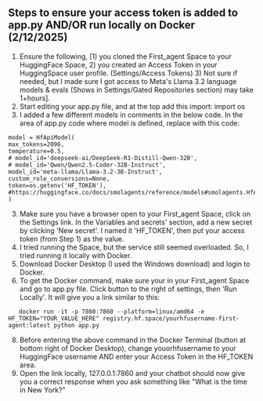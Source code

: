 ## Steps to ensure your access token is added to app.py AND/OR run locally on Docker (2/12/2025)

1. Ensure the following, [1) you cloned the First_agent Space to your HuggingFace Space, 2) you created an Access Token in your HuggingSpace user profile. (Settings/Access Tokens) 3) Not sure if needed, but I made sure I got access to Meta's Llama 3.2 language models & evals (Shows in Settings/Gated Repositories section) may take 1+hours].
2. Start editing your app.py file, and at the top add this import:
    import os
3. I added a few different models in comments in the below code. In the area of app.py code where model is defined, replace with this code:
  ```
  model = HfApiModel(
  max_tokens=2096,
  temperature=0.5,
  # model_id='deepseek-ai/DeepSeek-R1-Distill-Qwen-32B',
  # model_id='Qwen/Qwen2.5-Coder-32B-Instruct',
  model_id='meta-llama/Llama-3.2-3B-Instruct',
  custom_role_conversions=None,
  token=os.getenv('HF_TOKEN'),   #https://huggingface.co/docs/smolagents/reference/models#smolagents.HfApiModel
  )
  ```
3. Make sure you have a browser open to your First_agent Space, click on the Settings link. In the Variables and secrets' section, add a new secret by clicking 'New secret'. I named it 'HF_TOKEN', then put your access token (from Step 1) as the value.
4. I tried running the Space, but the service still seemed overloaded. So, I tried running it locally with Docker.
5. Download Docker Desktop (I used the Windows download) and login to Docker.
6. To get the Docker command, make sure your in your First_agent Space and go to app.py file. Click button to the right of settings, then 'Run Locally'. It will give you a link similar to this:
```
   docker run -it -p 7860:7860 --platform=linux/amd64 -e HF_TOKEN="YOUR_VALUE_HERE" registry.hf.space/yourhfusername-first-agent:latest python app.py
```
8. Before entering the above command in the Docker Terminal (button at bottom right of Docker Desktop), change youorhfusername to your HuggingFace username  AND  enter your Access Token in the HF_TOKEN area.
9. Open the link locally, 127.0.0.1:7860 and your chatbot should now give you a correct response when you ask something like "What is the time in New York?"

